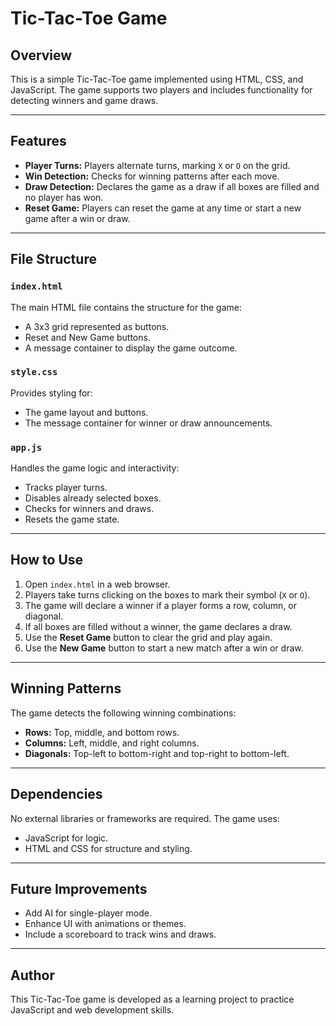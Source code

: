 # Tic-Tac-Toe Game

## Overview
This is a simple Tic-Tac-Toe game implemented using HTML, CSS, and JavaScript. The game supports two players and includes functionality for detecting winners and game draws.

---

## Features
- **Player Turns:** Players alternate turns, marking `X` or `O` on the grid.
- **Win Detection:** Checks for winning patterns after each move.
- **Draw Detection:** Declares the game as a draw if all boxes are filled and no player has won.
- **Reset Game:** Players can reset the game at any time or start a new game after a win or draw.

---

## File Structure
### `index.html`
The main HTML file contains the structure for the game:
- A 3x3 grid represented as buttons.
- Reset and New Game buttons.
- A message container to display the game outcome.

### `style.css`
Provides styling for:
- The game layout and buttons.
- The message container for winner or draw announcements.

### `app.js`
Handles the game logic and interactivity:
- Tracks player turns.
- Disables already selected boxes.
- Checks for winners and draws.
- Resets the game state.

---

## How to Use
1. Open `index.html` in a web browser.
2. Players take turns clicking on the boxes to mark their symbol (`X` or `O`).
3. The game will declare a winner if a player forms a row, column, or diagonal.
4. If all boxes are filled without a winner, the game declares a draw.
5. Use the **Reset Game** button to clear the grid and play again.
6. Use the **New Game** button to start a new match after a win or draw.

---

## Winning Patterns
The game detects the following winning combinations:
- **Rows:** Top, middle, and bottom rows.
- **Columns:** Left, middle, and right columns.
- **Diagonals:** Top-left to bottom-right and top-right to bottom-left.

---

## Dependencies
No external libraries or frameworks are required. The game uses:
- JavaScript for logic.
- HTML and CSS for structure and styling.

---

## Future Improvements
- Add AI for single-player mode.
- Enhance UI with animations or themes.
- Include a scoreboard to track wins and draws.

---

## Author
This Tic-Tac-Toe game is developed as a learning project to practice JavaScript and web development skills.


